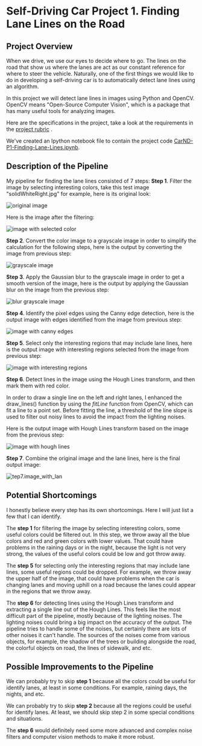 # Self-Driving Car Project 1. Finding Lane Lines on the Road

## Project Overview

When we drive, we use our eyes to decide where to go. The lines on the road that show us where the lanes are act as our constant reference for where to steer the vehicle. Naturally, one of the first things we would like to do in developing a self-driving car is to automatically detect lane lines using an algorithm.

In this project we will detect lane lines in images using Python and OpenCV. OpenCV means "Open-Source Computer Vision", which is a package that has many useful tools for analyzing images. 

Here are the specifications in the project, take a look at the requirements in the [project rubric](https://review.udacity.com/#!/rubrics/322/view) .

We've created an Ipython notebook file to contain the project code [CarND-P1-Finding-Lane-Lines.ipynb](./CarND-P1-Finding-Lane-Lines.ipynb).

## Description of the Pipeline

My pipeline for finding the lane lines consisted of 7 steps:
**Step 1**. Filter the image by selecting interesting colors, take this test image "solidWhiteRight.jpg" for example, here is its original look:

![original image](writeup_images/solidWhiteRight.jpg)

Here is the image after the filtering:

![image with selected color](writeup_images/Step1.selected_color.jpg)



**Step 2**. Convert the color image to a grayscale image in order to simplify the calculation for the following steps, here is the output by converting the image from previous step:

![grayscale image](writeup_images/Step2.gray_image.jpg)



**Step 3**. Apply the Gaussian blur to the grayscale image in order to get a smooth version of the image, here is the output by applying the Gaussian blur on the image from the previous step:

![blur grayscale image](writeup_images/Step3.blur_gray_image.jpg)



**Step 4**. Identify the pixel edges using the Canny edge detection, here is the output image with edges identified from the image from previous step:

![image with canny edges](writeup_images/Step4.edges.jpg)



**Step 5**. Select only the interesting regions that may include lane lines, here is the output image with interesting regions selected from the image from previous step:

![image with interesting regions](writeup_images/Step5.edges_in_ROI.jpg)



**Step 6**. Detect lines in the image using the Hough Lines transform, and then mark them with red color. 

In order to draw a single line on the left and right lanes, I enhanced the draw_lines() function by using the *fitLine* function from OpenCV, which can fit a line to a point set. Before fitting the line, a threshold of the line slope is used to filter out noisy lines to avoid the impact from the lighting noises.

Here is the output image with Hough Lines transform based on the image from the previous step:

![image with hough lines](writeup_images/Step6.hough_lines.jpg)



**Step 7**. Combine the original image and the lane lines, here is the final output image:

![tep7.image_with_lan](writeup_images/Step7.image_with_lane.jpg)




## Potential Shortcomings
I honestly believe every step has its own shortcomings. Here I will just list a few that I can identify.

The **step 1** for filtering the image by selecting interesting colors, some useful colors could be filtered out. In this step, we throw away all the blue colors and red and green colors with lower values. That could have problems in the raining days or in the night, because the light is not very strong, the values of the useful colors could be low and got throw away.

The **step 5** for selecting only the interesting regions that may include lane lines, some useful regions could be dropped. For example, we throw away the upper half of the image, that could have problems when the car is changing lanes and moving uphill on a road because the lanes could appear in the regions that we throw away.

The **step 6** for detecting lines using the Hough Lines transform and extracting a single line out of the Hough Lines. This feels like the most difficult part of the pipeline, mostly because of the lighting noises. The lighting noises could bring a big impact on the accuracy of the output. The pipeline tries to handle some of the noises, but certainly there are lots of other noises it can't handle. The sources of the noises come from various objects, for example, the shadow of the trees or building alongside the road, the colorful objects on road, the lines of sidewalk, and etc.

## Possible Improvements to the Pipeline
We can probably try to skip **step 1** because all the colors could be useful for identify lanes, at least in some conditions. For example, raining days, the nights, and etc.

We can probably try to skip **step 2** because all the regions could be useful for identify lanes. At least, we should skip step 2 in some special conditions and situations.

The **step 6** would definitely need some more advanced and complex noise filters and computer vision methods to make it more robust.
